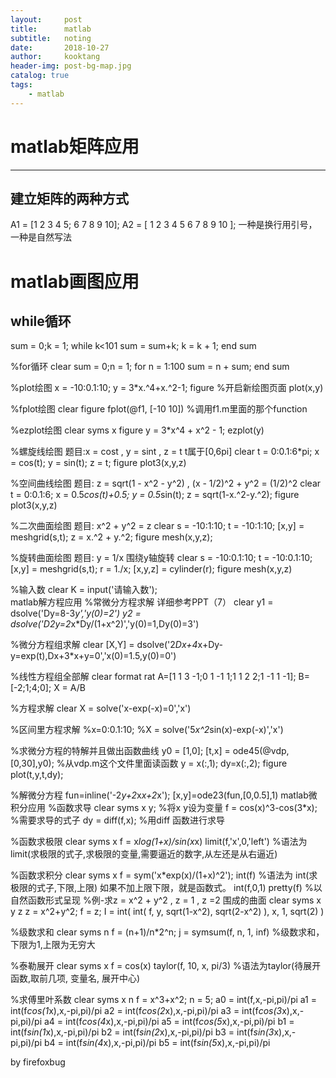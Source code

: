 ```yaml
---
layout:     post
title:      matlab
subtitle:   noting
date:       2018-10-27
author:     kooktang
header-img: post-bg-map.jpg
catalog: true
tags:
    - matlab
---
```

 
# matlab矩阵应用

------

## 建立矩阵的两种方式

A1 = [1 2 3 4 5; 6 7 8 9 10];
A2 = [
        1 2 3 4 5
        6 7 8 9 10
      ];
一种是换行用引号，一种是自然写法




# matlab画图应用

## while循环

sum = 0;k = 1;
while  k<101
  sum = sum+k;
  k = k + 1; 
end
sum

%for循环
clear
sum = 0;n = 1;
for n = 1:100
    sum = n + sum;
end
sum

%plot绘图
x = -10:0.1:10;
y = 3*x.^4+x.^2-1;
figure            %开启新绘图页面
plot(x,y)

%fplot绘图
clear
figure
fplot(@f1, [-10 10])     %调用f1.m里面的那个function

%ezplot绘图
clear
syms x
figure
y = 3*x^4 + x^2 - 1;
ezplot(y)

%螺旋线绘图  题目:x = cost , y = sint , z = t t属于[0,6pi]
clear
t = 0:0.1:6*pi;
x = cos(t);
y = sin(t);
z = t;
figure
plot3(x,y,z)

%空间曲线绘图  题目: z = sqrt(1 - x^2 - y^2) , (x - 1/2)^2 + y^2 = (1/2)^2
clear
t = 0:0.1:6;
x = 0.5*cos(t)+0.5;
y = 0.5*sin(t);
z = sqrt(1-x.^2-y.^2);
figure
plot3(x,y,z)

%二次曲面绘图  题目: x^2 + y^2 = z
clear
s = -10:1:10;
t = -10:1:10;
[x,y] = meshgrid(s,t);
z = x.^2 + y.^2;
figure
mesh(x,y,z);

%旋转曲面绘图  题目: y = 1/x  围绕y轴旋转
clear
s = -10:0.1:10;
t = -10:0.1:10;
[x,y] = meshgrid(s,t);
r = 1./x;
[x,y,z] = cylinder(r);
figure
mesh(x,y,z)

%输入数
clear
K = input('请输入数');    
                      matlab解方程应用
%常微分方程求解     详细参考PPT（7）
clear
y1 = dsolve('Dy=8-3*y','y(0)=2')
y2 = dsolve('D2y=2*x*Dy/(1+x^2)','y(0)=1,Dy(0)=3')

%微分方程组求解
clear
[X,Y] = dsolve('2*Dx+4*x+Dy-y=exp(t),Dx+3*x+y=0','x(0)=1.5,y(0)=0')

%线性方程组全部解
clear
format rat
A=[1 1 3 -1;0 1 -1 1;1 1 2 2;1 -1 1 -1];
B=[-2;1;4;0];
X = A/B

%方程求解
clear
X = solve('x-exp(-x)=0','x')

%区间里方程求解
%x=0:0.1:10;
%X = solve('5*x^2*sin(x)-exp(-x)','x')

%求微分方程的特解并且做出函数曲线
y0 = [1,0];
[t,x] = ode45(@vdp,[0,30],y0);   %从vdp.m这个文件里面读函数
y = x(:,1);
dy=x(:,2);
figure
plot(t,y,t,dy);

%解微分方程
fun=inline('-2*y+2*x*x+2*x');
[x,y]=ode23(fun,[0,0.5],1)
                     matlab微积分应用
                     %函数求导
clear
syms x y;     %将x y设为变量
f = cos(x)^3-cos(3*x);    %需要求导的式子
dy = diff(f,x);       %用diff 函数进行求导

%函数求极限
clear
syms x
f = x*log(1+x)/sin(x*x)
limit(f,'x',0,'left')    %语法为  limit(求极限的式子,求极限的变量,需要逼近的数字,从左还是从右逼近)


%函数求积分
clear
syms x
f = sym('x*exp(x)/(1+x)^2');
int(f)       %语法为  int(求极限的式子,下限,上限)  如果不加上限下限，就是函数式。
int(f,0,1) 
pretty(f)    %以自然函数形式呈现
%例-求z = x^2 + y^2 , z = 1 , z =2 围成的曲面
clear
syms x y z
z = x^2+y^2;
f = z;
I = int( int( f, y, sqrt(1-x^2), sqrt(2-x^2) ), x, 1, sqrt(2) )

%级数求和
clear
syms n
f = (n+1)/n*2^n;
j = symsum(f, n, 1, inf)    %级数求和，下限为1,上限为无穷大

%泰勒展开
clear
syms x
f = cos(x)
taylor(f, 10, x, pi/3)    %语法为taylor(待展开函数,取前几项, 变量名, 展开中心)

%求傅里叶系数
clear
syms x n
f = x^3+x^2;
n = 5;
a0 = int(f,x,-pi,pi)/pi
a1 = int(f*cos(1*x),x,-pi,pi)/pi
a2 = int(f*cos(2*x),x,-pi,pi)/pi
a3 = int(f*cos(3*x),x,-pi,pi)/pi
a4 = int(f*cos(4*x),x,-pi,pi)/pi
a5 = int(f*cos(5*x),x,-pi,pi)/pi
b1 = int(f*sin(1*x),x,-pi,pi)/pi
b2 = int(f*sin(2*x),x,-pi,pi)/pi
b3 = int(f*sin(3*x),x,-pi,pi)/pi
b4 = int(f*sin(4*x),x,-pi,pi)/pi
b5 = int(f*sin(5*x),x,-pi,pi)/pi

by firefoxbug
